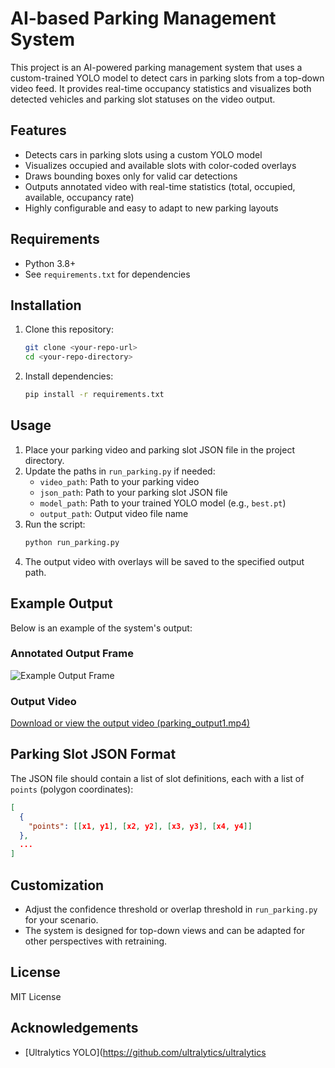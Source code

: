 # AI-based Parking Management System

This project is an AI-powered parking management system that uses a custom-trained YOLO model to detect cars in parking slots from a top-down video feed. It provides real-time occupancy statistics and visualizes both detected vehicles and parking slot statuses on the video output.

## Features
- Detects cars in parking slots using a custom YOLO model
- Visualizes occupied and available slots with color-coded overlays
- Draws bounding boxes only for valid car detections
- Outputs annotated video with real-time statistics (total, occupied, available, occupancy rate)
- Highly configurable and easy to adapt to new parking layouts

## Requirements
- Python 3.8+
- See `requirements.txt` for dependencies

## Installation
1. Clone this repository:
   ```bash
   git clone <your-repo-url>
   cd <your-repo-directory>
   ```
2. Install dependencies:
   ```bash
   pip install -r requirements.txt
   ```

## Usage
1. Place your parking video and parking slot JSON file in the project directory.
2. Update the paths in `run_parking.py` if needed:
   - `video_path`: Path to your parking video
   - `json_path`: Path to your parking slot JSON file
   - `model_path`: Path to your trained YOLO model (e.g., `best.pt`)
   - `output_path`: Output video file name
3. Run the script:
   ```bash
   python run_parking.py
   ```
4. The output video with overlays will be saved to the specified output path.

## Example Output

Below is an example of the system's output:

### Annotated Output Frame

![Example Output Frame](outputs/image1.png)

### Output Video

[Download or view the output video (parking_output1.mp4)](outputs/parking_output1.mp4)

## Parking Slot JSON Format
The JSON file should contain a list of slot definitions, each with a list of `points` (polygon coordinates):
```json
[
  {
    "points": [[x1, y1], [x2, y2], [x3, y3], [x4, y4]]
  },
  ...
]
```

## Customization
- Adjust the confidence threshold or overlap threshold in `run_parking.py` for your scenario.
- The system is designed for top-down views and can be adapted for other perspectives with retraining.

## License
MIT License

## Acknowledgements
- [Ultralytics YOLO](https://github.com/ultralytics/ultralytics